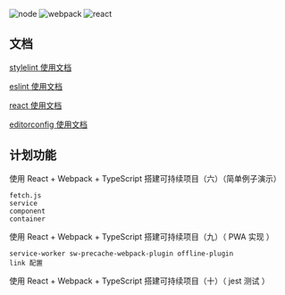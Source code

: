 ![node](https://img.shields.io/badge/node-10.6.0-brightgreen.svg) ![webpack](https://img.shields.io/badge/webpack-4.15.1-blue.svg) ![react](https://img.shields.io/badge/react-16.4.0-blue.svg)


## 文档

[stylelint 使用文档](./docs/stylelint.md)

[eslint 使用文档](./docs/eslint.md)

[react 使用文档](./docs/react.md)

[editorconfig 使用文档](./docs/editorconfig.md)


## 计划功能


使用 React + Webpack + TypeScript 搭建可持续项目（六）（简单例子演示）

    fetch.js
    service
    component
    container


使用 React + Webpack + TypeScript 搭建可持续项目（九）（ PWA 实现 ）

    service-worker sw-precache-webpack-plugin offline-plugin
    link 配置


使用 React + Webpack + TypeScript 搭建可持续项目（十）（ jest 测试 ）



